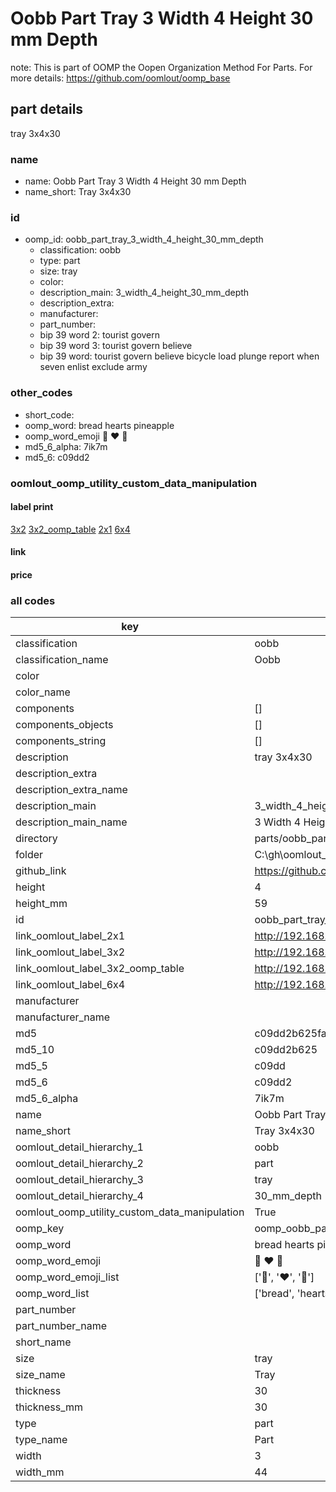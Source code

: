 # Oobb Part Tray 3 Width 4 Height 30 mm Depth  

note: This is part of OOMP the Oopen Organization Method For Parts. For more details: https://github.com/oomlout/oomp_base

##  part details
  



tray 3x4x30



### name
* name: Oobb Part Tray 3 Width 4 Height 30 mm Depth
* name_short: Tray 3x4x30 
### id
* oomp_id: oobb_part_tray_3_width_4_height_30_mm_depth
  * classification: oobb
  * type: part
  * size: tray
  * color: 
  * description_main: 3_width_4_height_30_mm_depth
  * description_extra: 
  * manufacturer: 
  * part_number: 
  * bip 39 word 2: tourist govern
  * bip 39 word 3: tourist govern believe
  * bip 39 word: tourist govern believe bicycle load plunge report when seven enlist exclude army

### other_codes
* short_code: 
* oomp_word: bread hearts pineapple
* oomp_word_emoji :bread: :hearts: :pineapple:
* md5_6_alpha: 7ik7m
* md5_6: c09dd2






### oomlout_oomp_utility_custom_data_manipulation
#### label print
[3x2](http://192.168.1.245:1112/?label=oomp%207ik7m)
[3x2_oomp_table](http://192.168.1.108:1112/?label=oomp%207ik7m)
[2x1](http://192.168.1.242:1112/?label=oomp%207ik7m)
[6x4](http://192.168.1.55:1112/?label=oomp%207ik7m)    

#### link

                              

#### price







### all codes 
| key | value |  
| --- | --- |  
| classification | oobb |  
| classification_name | Oobb |  
| color |  |  
| color_name |  |  
| components | [] |  
| components_objects | [] |  
| components_string | [] |  
| description | tray 3x4x30 |  
| description_extra |  |  
| description_extra_name |  |  
| description_main | 3_width_4_height_30_mm_depth |  
| description_main_name | 3 Width 4 Height 30 mm Depth |  
| directory | parts/oobb_part_tray_3_width_4_height_30_mm_depth |  
| folder | C:\gh\oomlout_oobb_version_4_generated_parts\parts\oobb_part_tray_3_width_4_height_30_mm_depth |  
| github_link | https://github.com/oomlout/oomlout_oomp_part_src/tree/main/parts/oobb_part_tray_3_width_4_height_30_mm_depth |  
| height | 4 |  
| height_mm | 59 |  
| id | oobb_part_tray_3_width_4_height_30_mm_depth |  
| link_oomlout_label_2x1 | http://192.168.1.242:1112/?label=oomp%207ik7m |  
| link_oomlout_label_3x2 | http://192.168.1.245:1112/?label=oomp%207ik7m |  
| link_oomlout_label_3x2_oomp_table | http://192.168.1.108:1112/?label=oomp%207ik7m |  
| link_oomlout_label_6x4 | http://192.168.1.55:1112/?label=oomp%207ik7m |  
| manufacturer |  |  
| manufacturer_name |  |  
| md5 | c09dd2b625fa36de9bc1715e2959472f |  
| md5_10 | c09dd2b625 |  
| md5_5 | c09dd |  
| md5_6 | c09dd2 |  
| md5_6_alpha | 7ik7m |  
| name | Oobb Part Tray 3 Width 4 Height 30 mm Depth |  
| name_short | Tray 3x4x30  |  
| oomlout_detail_hierarchy_1 | oobb |  
| oomlout_detail_hierarchy_2 | part |  
| oomlout_detail_hierarchy_3 | tray |  
| oomlout_detail_hierarchy_4 | 30_mm_depth |  
| oomlout_oomp_utility_custom_data_manipulation | True |  
| oomp_key | oomp_oobb_part_tray_3_width_4_height_30_mm_depth |  
| oomp_word | bread hearts pineapple |  
| oomp_word_emoji | :bread: :hearts: :pineapple: |  
| oomp_word_emoji_list | [':bread:', ':hearts:', ':pineapple:'] |  
| oomp_word_list | ['bread', 'hearts', 'pineapple'] |  
| part_number |  |  
| part_number_name |  |  
| short_name |  |  
| size | tray |  
| size_name | Tray |  
| thickness | 30 |  
| thickness_mm | 30 |  
| type | part |  
| type_name | Part |  
| width | 3 |  
| width_mm | 44 |  
